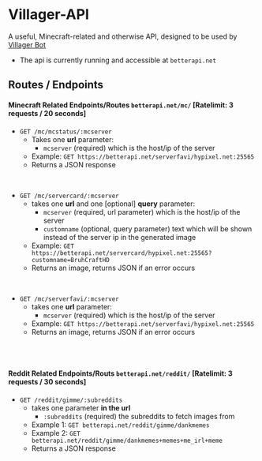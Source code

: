 # Villager-API
A useful, Minecraft-related and otherwise API, designed to be used by [Villager Bot](https://github.com/Villager-Dev/Villager-Bot)
* The api is currently running and accessible at `betterapi.net`

## Routes / Endpoints
#### **Minecraft Related Endpoints/Routes** `betterapi.net/mc/` [Ratelimit: 3 requests / 20 seconds]
* `GET /mc/mcstatus/:mcserver`
  * Takes one **url** parameter:
    * `mcserver` (required) which is the host/ip of the server
  * Example: `GET https://betterapi.net/serverfavi/hypixel.net:25565`
  * Returns a JSON response

<br>

* `GET /mc/servercard/:mcserver`
  * takes one **url** and one [optional] **query** parameter:
    * `mcserver` (required, url parameter) which is the host/ip of the server
    * `customname` (optional, query parameter) text which will be shown instead of the server ip in the generated image
  * Example: `GET https://betterapi.net/servercard/hypixel.net:25565?customname=BruhCraftHD`
  * Returns an image, returns JSON if an error occurs

<br>

* `GET /mc/serverfavi/:mcserver`
  * takes one **url** parameter:
    * `mcserver` (required) which is the host/ip of the server
  * Example: `GET https://betterapi.net/serverfavi/hypixel.net:25565`
  * Returns an image, returns JSON if an error occurs

<br><br>

#### **Reddit Related Endpoints/Routs** `betterapi.net/reddit/` [Ratelimit: 3 requests / 30 seconds]
* `GET /reddit/gimme/:subreddits`
  * takes one parameter **in the url**
    * `:subreddits` (required) the subreddits to fetch images from
  * Example 1: `GET betterapi.net/reddit/gimme/dankmemes`
  * Example 2: `GET betterapi.net/reddit/gimme/dankmemes+memes+me_irl+meme`
  * Returns a JSON response
